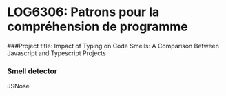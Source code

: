 # LOG6306: Patrons pour la compréhension de programme

###Project title:
Impact of Typing on Code Smells: A Comparison Between Javascript and Typescript Projects

### Smell detector
JSNose
